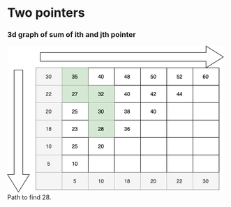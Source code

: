 # Two pointers

### 3d graph of sum of ith and jth pointer

![Leetcode graph](../../resources/two_pointer.png)  
Path to find 28.